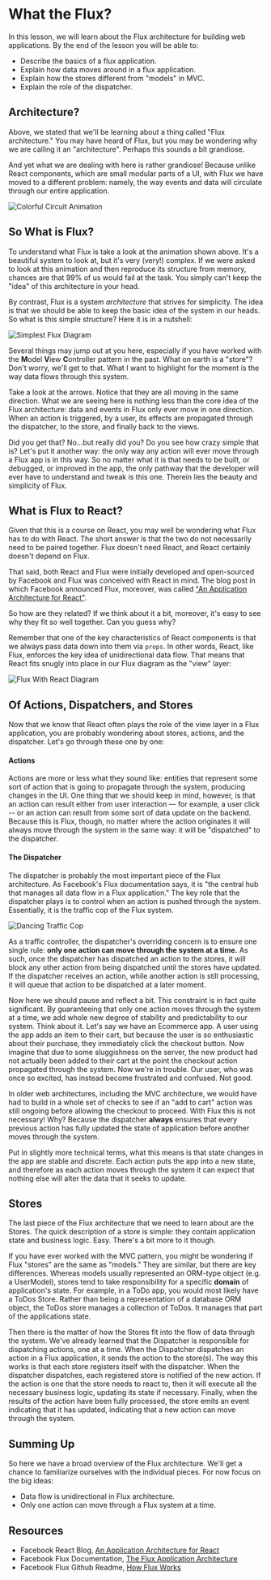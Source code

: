 What the Flux?
==============

In this lesson, we will learn about the Flux architecture for building web
applications. By the end of the lesson you will be able to:

* Describe the basics of a flux application.
* Explain how data moves around in a flux application.
* Explain how the stores different from "models" in MVC.
* Explain the role of the dispatcher.

## Architecture?

Above, we stated that we'll be learning about a thing called "Flux architecture."
You may have heard of Flux, but you may be wondering why we are calling it an
"architecture". Perhaps this sounds a bit grandiose.

And yet what we are dealing with here is rather grandiose! Because unlike React
components, which are small modular parts of a UI, with Flux we have moved to a 
different problem: namely, the way events and data will circulate through our 
entire application.

![Colorful Circuit Animation](https://media.giphy.com/media/xTiTnxpQ3ghPiB2Hp6/giphy.gif)

## So What is Flux?

To understand what Flux is take a look at the animation shown above. It's a beautiful
system to look at, but it's very (very!) complex. If we were asked to look at this
animation and then reproduce its structure from memory, chances are that 99%
of us would fail at the task. You simply can't keep the "idea" of this architecture
in your head.

By contrast, Flux is a system _architecture_ that strives for simplicity. The idea
is that we should be able to keep the basic idea of the system in our heads.
So what is this simple structure? Here it is in a nutshell:

![Simplest Flux Diagram](https://ezmiller.s3.amazonaws.com/public/images/flux-simplest.jpg)

Several things may jump out at you here, especially if you have worked with the
**M**odel **V**iew **C**ontroller pattern in the past. What on earth is a "store"?
Don't worry, we'll get to that. What I want to highlight for the moment is the
way data flows through this system.

Take a look at the arrows. Notice that they are all moving in the same direction.
What we are seeing here is nothing less than the core idea of the Flux architecture:
data and events in Flux only ever move in one direction. When an action is
triggered, by a user, its effects are propagated through the dispatcher, to the store, and
finally back to the views.

Did you get that? No...but really did you? Do you see how crazy simple that is?
Let's put it another way: the only way any action will ever move through a Flux
app is in this way. So no matter what it is that needs to be built, or debugged,
or improved in the app, the only pathway that the developer will ever have to
understand and tweak is this one. Therein lies the beauty and simplicity of Flux.

## What is Flux to React?

Given that this is a course on React, you may well be wondering what Flux has
to do with React. The short answer is that the two do not necessarily need to
be paired together. Flux doesn't need React, and React certainly doesn't depend
on Flux.

That said, both React and Flux were initially developed and open-sourced by Facebook
and Flux was conceived with React in mind. The blog post in which Facebook announced
Flux, moreover, was called ["An Application Architecture for React"](http://facebook.github.io/react/blog/2014/05/06/flux.html).

So how are they related? If we think about it a bit, moreover, it's easy to see
why they fit so well together. Can you guess why?

Remember that one of the key characteristics of React components is that we always
pass data down into them via `props`. In other words, React, like Flux, enforces
the  key idea of unidirectional data flow. That means that React fits snugly into
place in our Flux diagram as the "view" layer:

![Flux With React Diagram](https://ezmiller.s3.amazonaws.com/public/images/flux-with-react2.jpg)

## Of Actions, Dispatchers, and Stores

Now that we know that React often plays the role of the view layer in a Flux
application, you are probably wondering about stores, actions, and the dispatcher.
Let's go through these one by one:

#### Actions

Actions are more or less what they sound like: entities that represent some sort
of action that is going to propagate through the system, producing changes in the
UI. One thing that we should keep in mind, however, is that an action can result
either from user interaction &mdash; for example, a user click -- or an action 
can result from some sort of data update on the backend. Because this is Flux,
though, no matter where the action originates it will always move through the
system in the same way: it will be "dispatched" to the dispatcher.

#### The Dispatcher

The dispatcher is probably the most important piece of the Flux architecture. As
Facebook's Flux documentation says, it is "the central hub that manages all
data flow in a Flux application." The key role that the dispatcher plays is to
control when an action is pushed through the system. Essentially, it is the 
traffic cop of the Flux system.

![Dancing Traffic Cop](https://media.giphy.com/media/jxooXMa2kAiys/giphy.gif)

As a traffic controller, the dispatcher's overriding concern is to ensure one
single rule: **only one action can move
through the system at a time.** As such, once the dispatcher has dispatched
an action to the stores, it will block any other action from being dispatched until
the stores have updated. If the dispatcher receives an action, while another action
is still processing, it will queue that action to be dispatched at a later moment.

Now here we should pause and reflect a bit. This constraint is in fact
quite significant. By guaranteeing that only one action moves through
the system at a time, we add whole new degree of stability and
predictability to our system. Think about it. Let's say we have an Ecommerce app.
A user using the app adds an item to their cart, but because the user is so
enthusiastic about their purchase, they immediately click the checkout button.
Now imagine that due to some sluggishness on the server, the new product had
not actually been added to their cart at the point the checkout action propagated
through the system. Now we're in trouble. Our user, who was once so excited,
has instead become frustrated and confused. Not good.

In older web architectures, including the MVC architecture, we would have had to build
in a whole set of checks to see if an "add to cart" action was still ongoing before
allowing the checkout to proceed. With Flux this is not necessary! Why? Because
the dispatcher **always** ensures that every previous action has fully updated
the state of application before another moves through the system.

Put in slightly more technical terms, what this means is that state changes
in the app are stable and discrete. Each action puts the app into a new state,
and therefore as each action moves through the system it can expect that nothing
else will alter the data that it seeks to update.

## Stores

The last piece of the Flux architecture that we need to learn about are the
Stores. The quick description of a store is simple: they contain application
state and business logic. Easy. There's a bit more to it though.

If you have ever worked with the MVC pattern, you might be wondering
if Flux "stores" are the same as "models." They are similar, but there are key
differences. Whereas models usually represented an ORM-type object (e.g. a UserModel),
stores tend to take responsibility for a specific **domain** of application's state.
For example, in a ToDo app, you would most likely have a ToDos Store. Rather than
being a representation of a database ORM object, the ToDos store manages a collection
of ToDos. It manages that part of the applications state.

Then there is the matter of how the Stores fit into the flow of data through the
system. We've already learned that the Dispatcher is responsible for dispatching
actions, one at a time. When the Dispatcher dispatches an action in a Flux application,
it sends the action to the store(s). The way this works is that each store registers
itself with the dispatcher. When the dispatcher dispatches, each registered store 
is notified of the new action. If the action is one that the store needs to react to,
then it will execute all the necessary business logic, updating its state if
necessary. Finally, when the results of the action have been fully processed,
the store emits an event indicating that it has updated, indicating that a new
action can move through the system.

## Summing Up

So here we have a broad overview of the Flux architecture. We'll get a chance to
familiarize ourselves with the individual pieces. For now focus on the big ideas:
* Data flow is unidirectional in Flux architecture.
* Only one action can move through a Flux system at a time.

## Resources

- Facebook React Blog, [An Application Architecture for React](http://facebook.github.io/react/blog/2014/05/06/flux.html)
- Facebook Flux Documentation, [The Flux Application Architecture](https://facebook.github.io/flux/docs/overview.html)
- Facebook Flux Github Readme, [How Flux Works](https://github.com/facebook/flux#how-flux-works)
